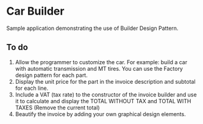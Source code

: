 # Car Builder
Sample application demonstrating the use of Builder Design Pattern.

## To do
1. Allow the programmer to customize the car. For example: build a car with automatic transmission and MT tires. You can use the Factory design pattern for each part.
2. Display the unit price for the part in the invoice description and subtotal for each line.
3. Include a VAT (tax rate) to the constructor of the invoice builder and use it to calculate and display the TOTAL WITHOUT TAX and TOTAL WITH TAXES (Remove the current total)
4. Beautify the invoice by adding your own graphical design elements.
